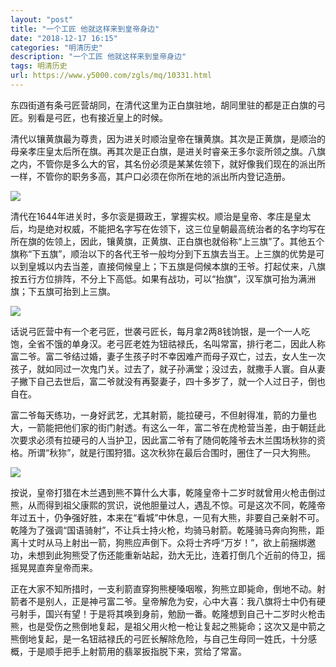 ```yaml
---
layout: "post"
title: "一个工匠 他就这样来到皇帝身边"
date: "2018-12-17 16:15"
categories: "明清历史"
description: "一个工匠 他就这样来到皇帝身边"
tags: 明清历史
url: https://www.y5000.com/zgls/mq/10331.html
---
```






东四街道有条弓匠营胡同，在清代这里为正白旗驻地，胡同里驻的都是正白旗的弓匠。别看是弓匠，也有接近皇上的时候。

清代以镶黄旗最为尊贵，因为进关时顺治皇帝在镶黄旗。其次是正黄旗，是顺治的母亲孝庄皇太后所在旗。再其次是正白旗，是进关时睿亲王多尔衮所领之旗。八旗之内，不管你是多么大的官，其名份必须是某某佐领下，就好像我们现在的派出所一样，不管你的职务多高，其户口必须在你所在地的派出所内登记造册。

![](https://img.y5000.com/uploads/allimg/170112/8-1F112135326359.jpg)

清代在1644年进关时，多尔衮是摄政王，掌握实权。顺治是皇帝、孝庄是皇太后，均是绝对权威，不能把名字写在佐领下，这三位皇朝最高统治者的名字均写在所在旗的佐领上，因此，镶黄旗，正黄旗、正白旗也就俗称“上三旗”了。其他五个旗称“下五旗”，顺治以下的各代王爷一般均分到下五旗去当王。上三旗的优势是可以到皇城以内去当差，直接伺候皇上；下五旗是伺候本旗的王爷。打起仗来，八旗按五行方位排阵，不分上下高低。如果有战功，可以“抬旗”，汉军旗可抬为满洲旗；下五旗可抬到上三旗。

![](https://img.y5000.com/uploads/allimg/170112/8-1F11213533J17.jpg)

话说弓匠营中有一个老弓匠，世袭弓匠长，每月拿2两8钱饷银，是一个一人吃饱，全省不饿的单身汉。老弓匠老姓为钮祜禄氏，名叫常富，排行老二，因此人称富二爷。富二爷结过婚，妻子生孩子时不幸因难产而母子双亡，过去，女人生一次孩子，就如同过一次鬼门关。过去了，就子孙满堂；没过去，就撒手人寰。自从妻子撇下自己去世后，富二爷就没有再娶妻子，四十多岁了，就一个人过日子，倒也自在。

富二爷每天练功，一身好武艺，尤其射箭，能拉硬弓，不但射得准，箭的力量也大，一箭能把他们家的街门射透。有这么一年，富二爷在虎枪营当差，由于朝廷此次要求必须有拉硬弓的人当护卫，因此富二爷有了随伺乾隆爷去木兰围场秋狝的资格。所谓“秋狝”，就是行围狩猎。这次秋狝在最后合围时，圈住了一只大狗熊。

![](https://img.y5000.com/uploads/allimg/170112/8-1F1121353461I.jpg)

按说，皇帝打猎在木兰遇到熊不算什么大事，乾隆皇帝十二岁时就曾用火枪击倒过熊，从而得到祖父康熙的赏识，说他胆量过人，遇乱不惊。可是这次不同，乾隆帝年过五十，仍争强好胜，本来在“看城”中休息，一见有大熊，非要自己亲射不可。乾隆为了强调“国语骑射”，不让兵士持火枪，均骑马射箭。乾隆骑马奔向狗熊，距离十丈时从马上射出一箭，狗熊应声倒下。众将士齐呼“万岁！”，欲上前捆绑邀功，未想到此狗熊受了伤还能重新站起，劲大无比，连着打倒几个近前的侍卫，摇摇晃晃直奔皇帝而来。

正在大家不知所措时，一支利箭直穿狗熊梗嗓咽喉，狗熊立即毙命，倒地不动。射箭者不是别人，正是神弓富二爷。皇帝解危为安，心中大喜：我八旗将士中仍有硬弓射手，国兴有望！于是将其唤到身前，勉励一番。乾隆想到自己十二岁时火枪击熊，也是受伤之熊倒地复起，是祖父用火枪一枪让复起之熊毙命；这次又是中箭之熊倒地复起，是一名钮祜禄氏的弓匠长解除危险，与自己生母同一姓氏，十分感概，于是顺手把手上射箭用的翡翠扳指脱下来，赏给了常富。
